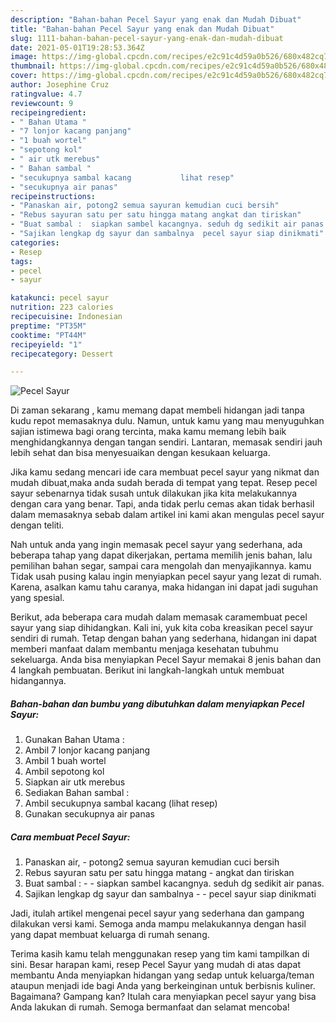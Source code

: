 ```yaml
---
description: "Bahan-bahan Pecel Sayur yang enak dan Mudah Dibuat"
title: "Bahan-bahan Pecel Sayur yang enak dan Mudah Dibuat"
slug: 1111-bahan-bahan-pecel-sayur-yang-enak-dan-mudah-dibuat
date: 2021-05-01T19:28:53.364Z
image: https://img-global.cpcdn.com/recipes/e2c91c4d59a0b526/680x482cq70/pecel-sayur-foto-resep-utama.jpg
thumbnail: https://img-global.cpcdn.com/recipes/e2c91c4d59a0b526/680x482cq70/pecel-sayur-foto-resep-utama.jpg
cover: https://img-global.cpcdn.com/recipes/e2c91c4d59a0b526/680x482cq70/pecel-sayur-foto-resep-utama.jpg
author: Josephine Cruz
ratingvalue: 4.7
reviewcount: 9
recipeingredient:
- " Bahan Utama "
- "7 lonjor kacang panjang"
- "1 buah wortel"
- "sepotong kol"
- " air utk merebus"
- " Bahan sambal "
- "secukupnya sambal kacang           lihat resep"
- "secukupnya air panas"
recipeinstructions:
- "Panaskan air, potong2 semua sayuran kemudian cuci bersih"
- "Rebus sayuran satu per satu hingga matang angkat dan tiriskan"
- "Buat sambal :  siapkan sambel kacangnya. seduh dg sedikit air panas."
- "Sajikan lengkap dg sayur dan sambalnya  pecel sayur siap dinikmati"
categories:
- Resep
tags:
- pecel
- sayur

katakunci: pecel sayur 
nutrition: 223 calories
recipecuisine: Indonesian
preptime: "PT35M"
cooktime: "PT44M"
recipeyield: "1"
recipecategory: Dessert

---
```



![Pecel Sayur](https://img-global.cpcdn.com/recipes/e2c91c4d59a0b526/680x482cq70/pecel-sayur-foto-resep-utama.jpg)

Di zaman  sekarang , kamu memang dapat membeli hidangan jadi tanpa kudu repot memasaknya dulu. Namun, untuk kamu yang mau menyuguhkan sajian istimewa bagi orang tercinta, maka kamu memang lebih baik menghidangkannya dengan tangan sendiri. Lantaran, memasak sendiri jauh lebih sehat dan bisa menyesuaikan dengan kesukaan keluarga.

Jika kamu sedang mencari ide cara membuat pecel sayur yang nikmat dan mudah dibuat,maka anda sudah berada di tempat yang tepat. Resep pecel sayur  sebenarnya tidak susah untuk dilakukan jika kita melakukannya dengan cara yang benar. Tapi, anda tidak perlu cemas akan tidak berhasil dalam memasaknya 
sebab dalam artikel ini kami akan mengulas pecel sayur dengan teliti.  



Nah untuk anda yang ingin memasak pecel sayur yang sederhana, ada beberapa tahap yang dapat dikerjakan, pertama memilih jenis bahan, lalu pemilihan bahan segar, sampai cara mengolah dan menyajikannya. kamu Tidak usah pusing kalau ingin menyiapkan pecel sayur yang lezat di rumah. Karena, asalkan kamu  tahu caranya, maka hidangan ini dapat jadi suguhan yang spesial.

Berikut, ada beberapa cara mudah dalam memasak caramembuat pecel sayur yang siap dihidangkan. Kali ini, yuk kita coba kreasikan pecel sayur sendiri di rumah. Tetap dengan bahan yang sederhana, hidangan ini dapat memberi manfaat dalam membantu menjaga kesehatan tubuhmu sekeluarga. Anda bisa menyiapkan Pecel Sayur memakai 8 jenis bahan dan 4 langkah pembuatan. Berikut ini langkah-langkah untuk membuat hidangannya.

<!--inarticleads1-->

##### Bahan-bahan dan bumbu yang dibutuhkan dalam menyiapkan Pecel Sayur:

1. Gunakan  Bahan Utama :
1. Ambil 7 lonjor kacang panjang
1. Ambil 1 buah wortel
1. Ambil sepotong kol
1. Siapkan  air utk merebus
1. Sediakan  Bahan sambal :
1. Ambil secukupnya sambal kacang           (lihat resep)
1. Gunakan secukupnya air panas




<!--inarticleads2-->

##### Cara membuat Pecel Sayur:

1. Panaskan air, - potong2 semua sayuran kemudian cuci bersih
1. Rebus sayuran satu per satu hingga matang - angkat dan tiriskan
1. Buat sambal : -  - siapkan sambel kacangnya. seduh dg sedikit air panas.
1. Sajikan lengkap dg sayur dan sambalnya -  - pecel sayur siap dinikmati




Jadi, itulah artikel mengenai  pecel sayur  yang sederhana dan gampang dilakukan versi kami. Semoga anda mampu melakukannya dengan hasil yang dapat membuat keluarga di rumah senang. 

Terima kasih kamu telah menggunakan resep yang tim kami tampilkan di sini. Besar harapan kami, resep  Pecel Sayur yang mudah di atas dapat membantu Anda menyiapkan hidangan yang sedap untuk keluarga/teman ataupun menjadi ide bagi Anda yang berkeinginan untuk berbisnis kuliner. Bagaimana? Gampang kan? Itulah cara menyiapkan pecel sayur yang bisa Anda lakukan di rumah. Semoga bermanfaat dan selamat mencoba!

